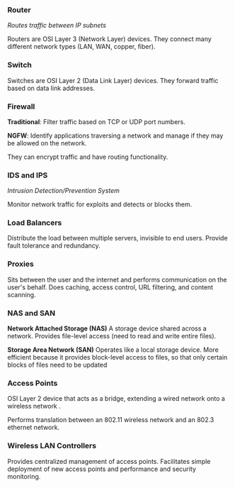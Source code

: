 ### Router
*Routes traffic between IP subnets*

Routers are OSI Layer 3 (Network Layer) devices. They connect many different network types (LAN, WAN, copper, fiber).

### Switch

Switches are OSI Layer 2 (Data Link Layer) devices. They forward traffic based on data link addresses.

### Firewall

**Traditional**: Filter traffic based on TCP or UDP port numbers.

**NGFW**: Identify applications traversing a network and manage if they may be allowed on the network.

They can encrypt traffic and have routing functionality.

### IDS and IPS
*Intrusion Detection/Prevention System*

Monitor network traffic for exploits and detects or blocks them.

### Load Balancers

Distribute the load between multiple servers, invisible to end users. Provide fault tolerance and redundancy.

### Proxies

Sits between the user and the internet and performs communication on the user's behalf. Does caching, access control, URL filtering, and content scanning.

### NAS and SAN

**Network Attached Storage (NAS)**
A storage device shared across a network. Provides file-level access (need to read and write entire files).

**Storage Area Network (SAN)**
Operates like a local storage device. More efficient because it provides block-level access to files, so that only certain blocks of files need to be updated

### Access Points

OSI Layer 2 device that acts as a bridge, extending a wired network onto a wireless network .

Performs translation between an 802.11 wireless network and an 802.3 ethernet network.

### Wireless LAN Controllers

Provides centralized management of access points. Facilitates simple deployment of new access points and performance and security monitoring.